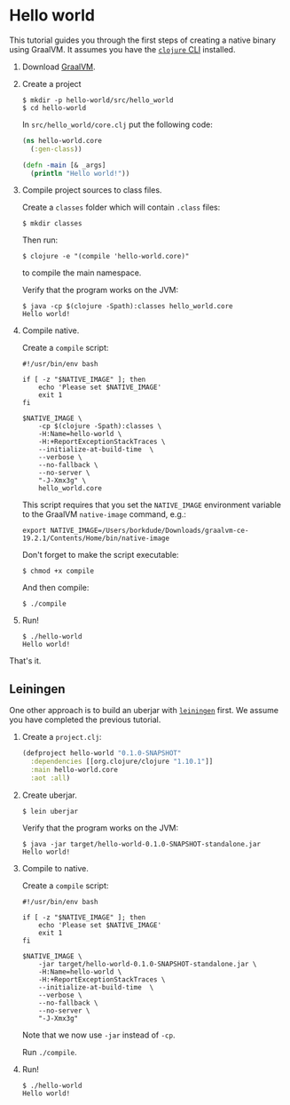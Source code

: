 # Hello world

This tutorial guides you through the first steps of creating a native binary using GraalVM. It assumes you have the [`clojure` CLI](https://clojure.org/guides/getting_started) installed.

1. Download [GraalVM](https://github.com/oracle/graal/releases).

2. Create a project

    ``` shellsession
    $ mkdir -p hello-world/src/hello_world
    $ cd hello-world
    ```

    In `src/hello_world/core.clj` put the following code:

    ``` clojure
    (ns hello-world.core
      (:gen-class))

    (defn -main [& _args]
      (println "Hello world!"))
    ```

3. Compile project sources to class files.

    Create a `classes` folder which will contain `.class` files:

    ```
    $ mkdir classes
    ```

    Then run:

    ```
    $ clojure -e "(compile 'hello-world.core)"
    ```

    to compile the main namespace.

    Verify that the program works on the JVM:

    ```
    $ java -cp $(clojure -Spath):classes hello_world.core
    Hello world!
    ```

4. Compile native.

    Create a `compile` script:

    ``` shellsession
    #!/usr/bin/env bash

    if [ -z "$NATIVE_IMAGE" ]; then
        echo 'Please set $NATIVE_IMAGE'
        exit 1
    fi

    $NATIVE_IMAGE \
        -cp $(clojure -Spath):classes \
        -H:Name=hello-world \
        -H:+ReportExceptionStackTraces \
        --initialize-at-build-time  \
        --verbose \
        --no-fallback \
        --no-server \
        "-J-Xmx3g" \
        hello_world.core
    ```

    This script requires that you set the `NATIVE_IMAGE` environment variable to the GraalVM `native-image` command, e.g.:

    ``` shellsession
    export NATIVE_IMAGE=/Users/borkdude/Downloads/graalvm-ce-19.2.1/Contents/Home/bin/native-image
    ```

    Don't forget to make the script executable:

    ``` shellsession
    $ chmod +x compile
    ```

    And then compile:

    ``` shellsession
    $ ./compile
    ```

5. Run!

    ``` shellsession
    $ ./hello-world
    Hello world!
    ```

That's it. 

## Leiningen

One other approach is to build an uberjar with [`leiningen`](https://leiningen.org/) first. We assume you have completed the previous tutorial.

1. Create a `project.clj`:

    ``` clojure
    (defproject hello-world "0.1.0-SNAPSHOT"
      :dependencies [[org.clojure/clojure "1.10.1"]]
      :main hello-world.core
      :aot :all)
    ```

2. Create uberjar.

    ``` shellsession
    $ lein uberjar
    ```
    
    Verify that the program works on the JVM:

    ``` shellsession
    $ java -jar target/hello-world-0.1.0-SNAPSHOT-standalone.jar
    Hello world!
    ```

3. Compile to native.

    Create a `compile` script:

    ``` shellsession
    #!/usr/bin/env bash

    if [ -z "$NATIVE_IMAGE" ]; then
        echo 'Please set $NATIVE_IMAGE'
        exit 1
    fi

    $NATIVE_IMAGE \
        -jar target/hello-world-0.1.0-SNAPSHOT-standalone.jar \
        -H:Name=hello-world \
        -H:+ReportExceptionStackTraces \
        --initialize-at-build-time  \
        --verbose \
        --no-fallback \
        --no-server \
        "-J-Xmx3g"
    ```

    Note that we now use `-jar` instead of `-cp`.

    Run `./compile`.

4. Run!

    ``` shellsession
    $ ./hello-world
    Hello world!
    ```
